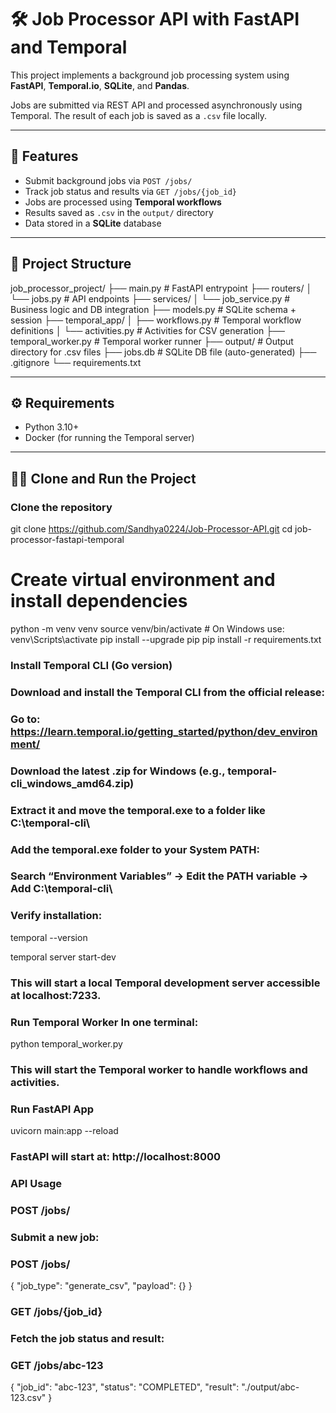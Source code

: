 # 🛠️ Job Processor API with FastAPI and Temporal

This project implements a background job processing system using **FastAPI**, **Temporal.io**, **SQLite**, and **Pandas**.

Jobs are submitted via REST API and processed asynchronously using Temporal. The result of each job is saved as a `.csv` file locally.

---

## 🚀 Features

- Submit background jobs via `POST /jobs/`
- Track job status and results via `GET /jobs/{job_id}`
- Jobs are processed using **Temporal workflows**
- Results saved as `.csv` in the `output/` directory
- Data stored in a **SQLite** database

---

## 📁 Project Structure

job_processor_project/
├── main.py # FastAPI entrypoint
├── routers/
│ └── jobs.py # API endpoints
├── services/
│ └── job_service.py # Business logic and DB integration
├── models.py # SQLite schema + session
├── temporal_app/
│ ├── workflows.py # Temporal workflow definitions
│ └── activities.py # Activities for CSV generation
├── temporal_worker.py # Temporal worker runner
├── output/ # Output directory for .csv files
├── jobs.db # SQLite DB file (auto-generated)
├── .gitignore
└── requirements.txt


---

## ⚙️ Requirements

- Python 3.10+
- Docker (for running the Temporal server)

---

## 🧑‍💻 Clone and Run the Project

### Clone the repository
git clone https://github.com/Sandhya0224/Job-Processor-API.git
cd job-processor-fastapi-temporal


# Create virtual environment and install dependencies
python -m venv venv
source venv/bin/activate       # On Windows use: venv\Scripts\activate
pip install --upgrade pip
pip install -r requirements.txt

### Install Temporal CLI (Go version)
### Download and install the Temporal CLI from the official release:

### Go to: https://learn.temporal.io/getting_started/python/dev_environment/

### Download the latest .zip for Windows (e.g., temporal-cli_windows_amd64.zip)

### Extract it and move the temporal.exe to a folder like C:\temporal-cli\

### Add the temporal.exe folder to your System PATH:

### Search “Environment Variables” → Edit the PATH variable → Add C:\temporal-cli\

### Verify installation:
temporal --version

temporal server start-dev
### This will start a local Temporal development server accessible at localhost:7233.
### Run Temporal Worker In one terminal:

python temporal_worker.py
### This will start the Temporal worker to handle workflows and activities.

### Run FastAPI App
uvicorn main:app --reload
### FastAPI will start at: http://localhost:8000

### API Usage
### POST /jobs/
### Submit a new job:

### POST /jobs/
{
  "job_type": "generate_csv",
  "payload": {}
}

### GET /jobs/{job_id}
### Fetch the job status and result:

### GET /jobs/abc-123

{
  "job_id": "abc-123",
  "status": "COMPLETED",
  "result": "./output/abc-123.csv"
}
